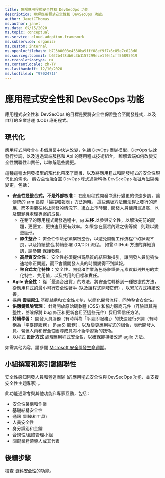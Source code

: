 ```yaml
---
title: 瞭解應用程式安全性和 DevSecOps 功能
description: 瞭解應用程式安全性和 DevSecOps 功能。
author: JanetCThomas
ms.author: janet
ms.date: 05/15/2020
ms.topic: conceptual
ms.service: cloud-adoption-framework
ms.subservice: organize
ms.custom: internal
ms.openlocfilehash: b713b0003e4530ba9fff08ef9f746c85e7c028d0
ms.sourcegitcommit: b6f2b4f8db6c3b1157299ece1f044cff56895919
ms.translationtype: MT
ms.contentlocale: zh-TW
ms.lasthandoff: 12/10/2020
ms.locfileid: "97024716"
---
```

# <a name="application-security-and-devsecops-functions"></a>應用程式安全性和 DevSecOps 功能

應用程式安全性和 DevSecOps 的目標是要將安全性保證整合至開發程式，以及自訂的企業營運 (LOB) 應用程式。

## <a name="modernization"></a>現代化

應用程式開發會在多個層面中快速改變，包括 DevOps 團隊模型、DevOps 快速發行步調，以及透過雲端服務和 Api 的應用程式技術組合。 瞭解雲端如何改變安全性關聯性和責任，以瞭解這些變更。

這種這種太開發模型的現代化帶來了商機，以及將應用程式和開發程式的安全性現代化的需求。 將安全性融合至 DevOps 程式通常稱為 DevSecOps 和磁片磁碟機變更，包括：

<!-- TODO: Link needed below? -->

- **安全性是整合式，不是外部核准：** 在應用程式開發中進行變更的快速步調，讓傳統的 arm 長度「掃描和報表」方法過時。 這些舊版方法無法趕上發行的進展，而不需要在終止開發的情況下，建立上市時間、開發人員使用量過高，以及問題待處理專案的成長。
  - 在稍早的應用程式開發過程中，向 **左移** 以參與安全性，以解決先前的問題，更便宜、更快速且更有效率。 如果您在蛋糕內建之後等候，則難以變更圖形。
  - **原生整合：** 安全性作法必須緊密整合，以避免開發工作流程中的狀況不良，以及持續整合/持續部署 (CI/CD) 流程。 如需 GitHub 方法的詳細資訊，請參閱 [保護軟體](https://github.blog/2019-09-18-securing-software-together)。
  - **高品質安全性：** 安全性必須提供高品質的結果和指引，讓開發人員能夠快速地修正問題，而不會讓開發人員的時間變得不到誤報。
  - **聚合式文化特性：** 安全性、開發和作業角色應將重要元素貢獻到共用的文化特性、共用值，以及共用的目標和責任。
- **Agile 安全性：** 從「最適合出貨」的方法，將安全性轉移到一種敏捷式方法，從應用程式的最小可行安全性著手 (以及讓程式開發它們) ，以累加方式持續改善。
- 採用 **雲端原生** 基礎結構和安全性功能，以簡化開發流程，同時整合安全性。
- **供應鏈風險管理：** 針對開放原始碼軟體 (OSS) 和協力廠商元件（可驗證其完整性，並確保將 bug 修正和更新套用至這些元件）採用零信任方法。
- **持續學習：** 開發人員服務（有時稱為「平臺即服務」）的快速發行步調（有時稱為「平臺即服務」 (PaaS) 服務），以及變更應用程式的組合，表示開發人員、營運人員和安全性團隊成員將不斷學習新的技術。
- 以程式 **設計方式** 處理應用程式安全性，以確保能持續改進 agile 方法。

如需其他內容，請參閱 [Microsoft 安全開發生命週期](https://www.microsoft.com/sdl)。

## <a name="team-composition-and-key-relationships"></a>小組撰寫和索引鍵關聯性

安全性感知開發人員和營運團隊 (的應用程式安全性與 DevSecOps 功能，並支援安全性主題專家) 。

此功能通常會與其他功能和專家互動，包括：

- 安全性架構和作業
- 基礎結構安全性
- 通訊 (訓練和工具) 
- 人員安全性
- 身分識別和金鑰
- 合規性/風險管理小組
- 關鍵業務領導人或其代表

## <a name="next-steps"></a>後續步驟

檢查 [資料安全性](./cloud-security-data-security.md)的功能。
